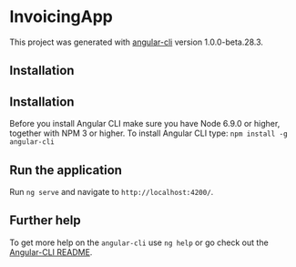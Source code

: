 # InvoicingApp
This project was generated with [angular-cli](https://github.com/angular/angular-cli) version 1.0.0-beta.28.3.

## Installation

## Installation
Before you install Angular CLI make sure you have Node 6.9.0 or higher, together with NPM 3 or higher.
To install Angular CLI type: `npm install -g angular-cli` 

## Run the application
Run `ng serve` and navigate to `http://localhost:4200/`.

## Further help

To get more help on the `angular-cli` use `ng help` or go check out the [Angular-CLI README](https://github.com/angular/angular-cli/blob/master/README.md).
